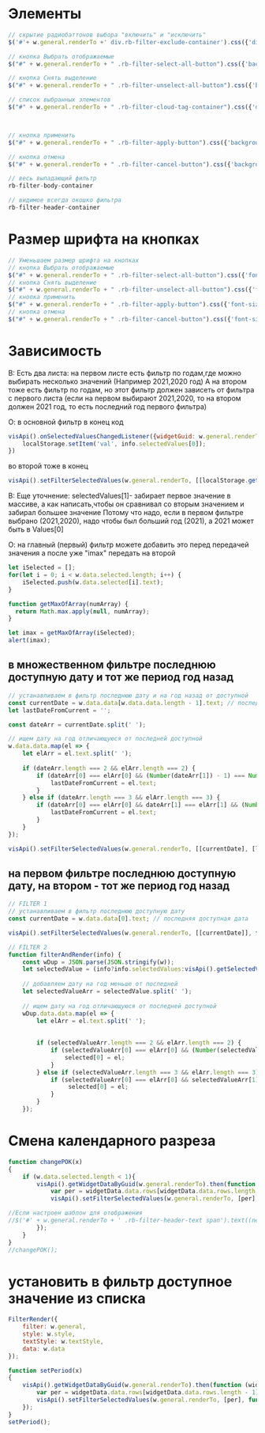 # Элементы

```javascript
// скрытие радиобаттонов выбора "включить" и "исключить"
$('#'+ w.general.renderTo +' div.rb-filter-exclude-container').css({'display': 'none'});

// кнопка Выбрать отображаемые
$("#" + w.general.renderTo + " .rb-filter-select-all-button").css({'background-color': 'tomato'});

// кнопка Снять выделение
$("#" + w.general.renderTo + " .rb-filter-unselect-all-button").css({'background-color': 'green'});

// список выбранных элементов
$("#" + w.general.renderTo + " .rb-filter-cloud-tag-container").css({'display': 'none'});



// кнопка применить
$("#" + w.general.renderTo + " .rb-filter-apply-button").css({'background-color': 'green'});

// кнопка отмена
$("#" + w.general.renderTo + " .rb-filter-cancel-button").css({'background-color': 'tomato'});

// весь выпадающий фильтр
rb-filter-body-container

// видимое всегда окошко фильтра
rb-filter-header-container
```

# Размер шрифта на кнопках

```javascript
// Уменьшаем размер шрифта на кнопках
// кнопка Выбрать отображаемые
$("#" + w.general.renderTo + " .rb-filter-select-all-button").css({'font-size': '10px'});
// кнопка Снять выделение
$("#" + w.general.renderTo + " .rb-filter-unselect-all-button").css({'font-size': '10px'});
// кнопка применить
$("#" + w.general.renderTo + " .rb-filter-apply-button").css({'font-size': '10px'});
// кнопка отмена
$("#" + w.general.renderTo + " .rb-filter-cancel-button").css({'font-size': '10px'});
```


# Зависимость 

В: Есть два листа:
на первом листе есть фильтр по годам,где можно выбирать несколько значений (Например 2021,2020 год)
А на втором тоже есть фильтр по годам, но этот фильтр должен зависеть от фильтра с первого листа (если на первом выбирают 2021,2020, то на втором должен 2021 год, то есть последний год первого фильтра)

О: в основной фильтр в конец код
```javascript
visApi().onSelectedValuesChangedListener({widgetGuid: w.general.renderTo, guid: "123456"}, function (info) {
    localStorage.setItem('val', info.selectedValues[0]);
})
```

во второй тоже в конец
```javascript
visApi().setFilterSelectedValues(w.general.renderTo, [[localStorage.getItem('val')]])
```
В: Еще уточнение: 
selectedValues[1]- забирает первое значение в массиве, а как написать,чтобы он сравнивал со вторым значением и забирал большее значение
Потому что надо, если в первом фильтре выбрано (2021,2020), надо чтобы был больший год (2021), а 2021 может быть в  Values[0]


О: на главный (первый) фильтр можете добавить это перед передачей значения
а после уже "imax" передать на второй

```javascript
let iSelected = [];
for(let i = 0; i < w.data.selected.length; i++) {
    iSelected.push(w.data.selected[i].text);
}

function getMaxOfArray(numArray) {
  return Math.max.apply(null, numArray);
}

let imax = getMaxOfArray(iSelected);
alert(imax);
```

## в множественном фильтре последнюю доступную дату и тот же период год назад
```javascript
// устанавливаем в фильтр последнюю дату и на год назад от доступной
const currentDate = w.data.data[w.data.data.length - 1].text; // последняя доступная дата
let lastDateFromCurrent = '';

const dateArr = currentDate.split(' ');

// ищем дату на год отличающуюся от последней доступной
w.data.data.map(el => {
    let elArr = el.text.split(' ');
    
    if (dateArr.length === 2 && elArr.length === 2) {
        if (dateArr[0] === elArr[0] && (Number(dateArr[1]) - 1) === Number(elArr[1])) {
            lastDateFromCurrent = el.text;
        }
    } else if (dateArr.length === 3 && elArr.length === 3) {
        if (dateArr[0] === elArr[0] && dateArr[1] === elArr[1] && (Number(dateArr[2]) - 1) === Number(elArr[2])) {
            lastDateFromCurrent = el.text;
        }
    }
});

visApi().setFilterSelectedValues(w.general.renderTo, [[currentDate], [lastDateFromCurrent]], function (response) {});
```
## на первом фильтре последнюю доступную дату, на втором - тот же период год назад
```javascript
// FILTER 1
// устанавливаем в фильтр последнюю доступную дату 
const currentDate = w.data.data[0].text; // последняя доступная дата

visApi().setFilterSelectedValues(w.general.renderTo, [[currentDate]], function (response) {});

// FILTER 2
function filterAndRender(info) {
    const wDup = JSON.parse(JSON.stringify(w));
    let selectedValue = (info?info.selectedValues:visApi().getSelectedValues(filterOneGuId))[0][0];
    
    // добавляем дату на год меньше от последней
    let selectedValueArr = selectedValue.split(' ');
    
    // ищем дату на год отличающуюся от последней доступной
    wDup.data.data.map(el => {
        let elArr = el.text.split(' ');
        
        
        if (selectedValueArr.length === 2 && elArr.length === 2) {
            if (selectedValueArr[0] === elArr[0] && (Number(selectedValueArr[1]) - 1) === Number(elArr[1])) {
                selected[0] = el;
            }
        } else if (selectedValueArr.length === 3 && elArr.length === 3) {
            if (selectedValueArr[0] === elArr[0] && selectedValueArr[1] === elArr[1] && (Number(selectedValueArr[2]) - 1) === Number(elArr[2])) {
                 selected[0] = el;
            }
        }
    });
```
# Смена календарного разреза

```javascript
function changePOK(x)
{
    if (w.data.selected.length < 1){
        visApi().getWidgetDataByGuid(w.general.renderTo).then(function (widgetData) {
            var per = widgetData.data.rows[widgetData.data.rows.length - 1];
            visApi().setFilterSelectedValues(w.general.renderTo, [per], function (response) {});

//Если настроен шаблон для отображения
//$('#' + w.general.renderTo + ' .rb-filter-header-text span').text((new Date(per)).toLocaleDateString('ru-RU'));
        });
    }
}
//changePOK();
```

# установить в фильтр доступное значение из списка
```javascript
FilterRender({
    filter: w.general,
    style: w.style,
    textStyle: w.textStyle,
    data: w.data
});

function setPeriod(x)
{
    visApi().getWidgetDataByGuid(w.general.renderTo).then(function (widgetData) {
        var per = widgetData.data.rows[widgetData.data.rows.length - 1];
        visApi().setFilterSelectedValues(w.general.renderTo, [per], function (response) {});
    });
}
setPeriod();
```
